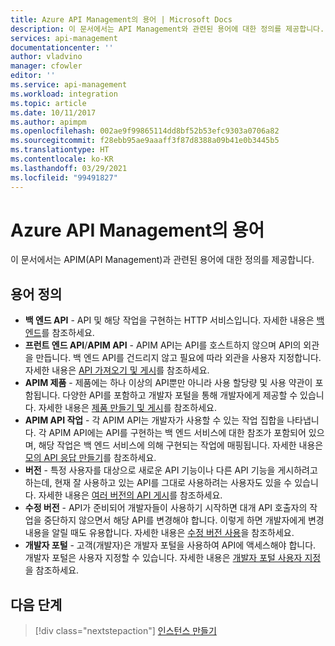 ```yaml
---
title: Azure API Management의 용어 | Microsoft Docs
description: 이 문서에서는 API Management와 관련된 용어에 대한 정의를 제공합니다.
services: api-management
documentationcenter: ''
author: vladvino
manager: cfowler
editor: ''
ms.service: api-management
ms.workload: integration
ms.topic: article
ms.date: 10/11/2017
ms.author: apimpm
ms.openlocfilehash: 002ae9f99865114dd8bf52b53efc9303a0706a82
ms.sourcegitcommit: f28ebb95ae9aaaff3f87d8388a09b41e0b3445b5
ms.translationtype: HT
ms.contentlocale: ko-KR
ms.lasthandoff: 03/29/2021
ms.locfileid: "99491827"
---
```

# <a name="azure-api-management-terminology"></a>Azure API Management의 용어

이 문서에서는 APIM(API Management)과 관련된 용어에 대한 정의를 제공합니다.

## <a name="term-definitions"></a>용어 정의

* **백 엔드 API** - API 및 해당 작업을 구현하는 HTTP 서비스입니다. 자세한 내용은 [백 엔드](backends.md)를 참조하세요.
* **프런트 엔드 API**/**APIM API** - APIM API는 API를 호스트하지 않으며 API의 외관을 만듭니다. 백 엔드 API를 건드리지 않고 필요에 따라 외관을 사용자 지정합니다. 자세한 내용은 [API 가져오기 및 게시](import-and-publish.md)를 참조하세요.
* **APIM 제품** - 제품에는 하나 이상의 API뿐만 아니라 사용 할당량 및 사용 약관이 포함됩니다. 다양한 API를 포함하고 개발자 포털을 통해 개발자에게 제공할 수 있습니다. 자세한 내용은 [제품 만들기 및 게시](api-management-howto-add-products.md)를 참조하세요.
* **APIM API 작업** - 각 APIM API는 개발자가 사용할 수 있는 작업 집합을 나타냅니다. 각 APIM API에는 API를 구현하는 백 엔드 서비스에 대한 참조가 포함되어 있으며, 해당 작업은 백 엔드 서비스에 의해 구현되는 작업에 매핑됩니다. 자세한 내용은 [모의 API 응답 만들기](mock-api-responses.md)를 참조하세요.
* **버전** - 특정 사용자를 대상으로 새로운 API 기능이나 다른 API 기능을 게시하려고 하는데, 현재 잘 사용하고 있는 API를 그대로 사용하려는 사용자도 있을 수 있습니다. 자세한 내용은 [여러 버전의 API 게시](api-management-get-started-publish-versions.md)를 참조하세요.
* **수정 버전** - API가 준비되어 개발자들이 사용하기 시작하면 대개 API 호출자의 작업을 중단하지 않으면서 해당 API를 변경해야 합니다. 이렇게 하면 개발자에게 변경 내용을 알릴 때도 유용합니다. 자세한 내용은 [수정 버전 사용](api-management-get-started-revise-api.md)을 참조하세요.
* **개발자 포털** - 고객(개발자)은 개발자 포털을 사용하여 API에 액세스해야 합니다. 개발자 포털은 사용자 지정할 수 있습니다. 자세한 내용은 [개발자 포털 사용자 지정](api-management-customize-styles.md)을 참조하세요.

## <a name="next-steps"></a>다음 단계

> [!div class="nextstepaction"]
> [인스턴스 만들기](get-started-create-service-instance.md)

